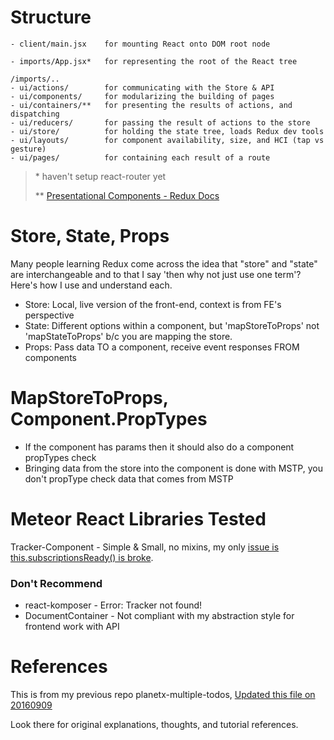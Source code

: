 # Structure
```
- client/main.jsx    for mounting React onto DOM root node

- imports/App.jsx*   for representing the root of the React tree

/imports/..
- ui/actions/        for communicating with the Store & API
- ui/components/     for modularizing the building of pages
- ui/containers/**   for presenting the results of actions, and dispatching
- ui/reducers/       for passing the result of actions to the store
- ui/store/          for holding the state tree, loads Redux dev tools
- ui/layouts/        for component availability, size, and HCI (tap vs gesture)
- ui/pages/          for containing each result of a route
```


> \* haven't setup react-router yet
>
> \*\* [Presentational Components - Redux Docs](http://redux.js.org/docs/basics/UsageWithReact.html)

# Store, State, Props
Many people learning Redux come across the idea that "store" and "state" are interchangeable and to that I say 'then why not just use one term'? Here's how I use and understand each.

- Store: Local, live version of the front-end, context is from FE's perspective
- State: Different options within a component, but 'mapStoreToProps' not 'mapStateToProps' b/c you are mapping the store.
- Props: Pass data TO a component, receive event responses FROM components

# MapStoreToProps, Component.PropTypes
- If the component has params then it should also do a component propTypes check
- Bringing data from the store into the component is done with MSTP, you don't propType check data that comes from MSTP


# Meteor React Libraries Tested
Tracker-Component - Simple & Small, no mixins, my only [issue is this.subscriptionsReady() is broke](https://github.com/studiointeract/tracker-component/issues/7).

### Don't Recommend
- react-komposer - Error: Tracker not found!
- DocumentContainer - Not compliant with my abstraction style for frontend work with API


# References
This is from my previous repo planetx-multiple-todos, [Updated this file on 20160909](https://github.com/Falieson/planetx-multiple-todos/blob/5/extraCredit/task_expiration/docs/structure/ReduxingMeteor.md)

Look there for original explanations, thoughts, and tutorial references.
